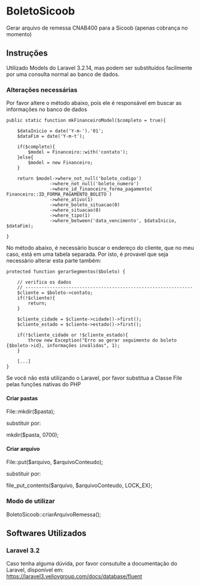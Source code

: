 # BoletoSicoob
Gerar arquivo de remessa CNAB400 para a Sicoob (apenas cobrança no momento)

## Instruções

Utilizado Models do Laravel 3.2.14, mas podem ser substituídos facilmente por uma consulta normal ao banco de dados.

### Alterações necessárias

Por favor altere o método abaixo, pois ele é responsável em buscar as informações no banco de dados

	public static function mkFinanceiroModel($completo = true){

		$dataInicio = date('Y-m-').'01';
		$dataFim = date('Y-m-t');

		if($completo){
			$model = Financeiro::with('contato');
		}else{
			$model = new Financeiro;
		}

		return $model->where_not_null('boleto_codigo')
					->where_not_null('boleto_numero')
					->where_id_financeiro_forma_pagamento( Financeiro::ID_FORMA_PAGAMENTO_BOLETO ) 
					->where_ativo(1)
					->where_boleto_situacao(0)
					->where_situacao(0)
					->where_tipo(1)
					->where_between('data_vencimento', $dataInicio, $dataFim);

	}
	

No método abaixo, é necessário buscar o endereço do cliente, que no meu caso, está em uma tabela separada. Por isto, é provavel que seja necessário alterar esta parte também:

	protected function gerarSegmentos($boleto) {
		
		// verifica os dados
		// --------------------------------------------------------------
		$cliente = $boleto->contato;
		if(!$cliente){
			return;
		}

		$cliente_cidade = $cliente->cidade()->first();
		$cliente_estado = $cliente->estado()->first();

		if(!$cliente_cidade or !$cliente_estado){
			throw new Exception("Erro ao gerar seguimento do boleto {$boleto->id}, informações inválidas", 1);
		}
		
		[...]
	}


Se você não está utilizando o Laravel, por favor substitua a Classe File pelas funções nativas do PHP

#### Criar pastas

File::mkdir($pasta);

substituir por: 

mkdir($pasta, 0700);

#### Criar arquivo

File::put($arquivo, $arquivoConteudo);

substituir por: 

file_put_contents($arquivo, $arquivoConteudo, LOCK_EX);


### Modo de utilizar

BoletoSicoob::criarArquivoRemessa();


## Softwares Utilizados

### Laravel 3.2
Caso tenha alguma dúvida, por favor consutulte a documentação do Laravel, disponível em: https://laravel3.veliovgroup.com/docs/database/fluent
